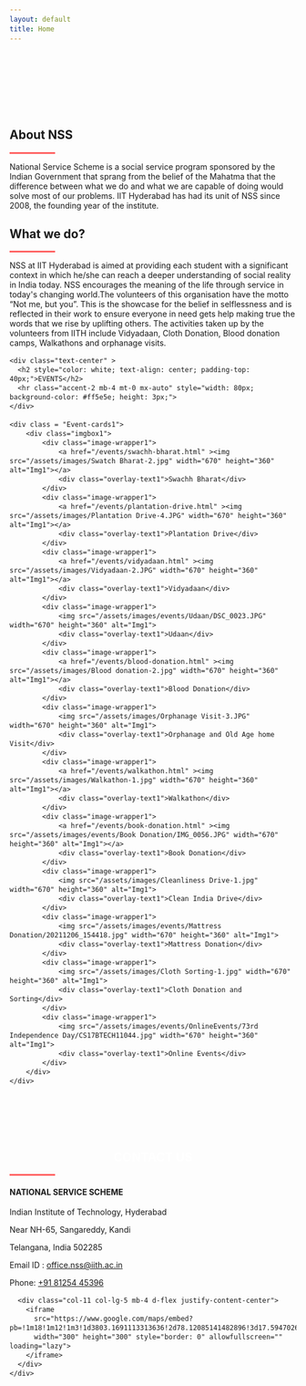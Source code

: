 ```yaml
---
layout: default
title: Home
---
```

<style>
.col-12
  {
    max-width: 85%;
  }
  
/* Events - Cards section in the main page */
  
.Event-cards1 {
  overflow-x: auto;
}
.imgbox1 {
    display: flex;
    flex-wrap: nowrap;
    margin-right: 40px;
}
.image-wrapper1 {
    position: relative;
    margin-right: 14px;
}
.image-wrapper1 img {
    width: 670px;
    height: 360px;
    border-radius: 20px;
    border: 2px solid rgb(138, 138, 128);
    filter: blur(5px); /* Apply blur to the images */
    transition: filter 0.3s ease;
}
.image-wrapper1:hover img {
    filter: none; /* Remove blur when hovering */
}
.overlay-text1 {
    position: absolute;
    top: 50%;
    left: 50%;
    transform: translate(-50%, -50%);
    color: white;
    font-size: 28px;
    font-weight: bold;
    text-shadow: 2px 2px 5px rgba(0, 0, 0, 0.7);
    pointer-events: none; /* Ensure text does not interfere with hover */
}

.image-wrapper1:hover .overlay-text1 {
    display: none; /* Hide the text on hover (optional) */
}
.Event-cards1::-webkit-scrollbar {
    display: none; /* For WebKit browsers */
}
@media screen and (max-width: 768px) {
 .Event-cards1 {
    display: flex;
    overflow-x: auto; /* Enable horizontal scrolling */
    scroll-snap-type: x mandatory; /* Snap to each image on scroll */
  }

  .imgbox1 {
    flex-wrap: nowrap; /* Keep images in one row */
    justify-content: flex-start; /* Align items to the start */
    margin-right: 0; /* Remove extra margin */
  }

  .image-wrapper1 {
    scroll-snap-align: start; /* Ensure snapping to each image */
    margin-right: 7px; /* Space between images */
    min-width: 90%; /* Make each image take 90% of the screen width */
  }

  .image-wrapper1 img {
    width: 90%; /* Make images 90% of the screen width */
    height: 200px; /* Smaller height for mobile */
    border-radius: 7px;
    object-fit: cover; /* Maintain aspect ratio while filling the container */
    filter: blur(5px); /* Keep the blur initially */
    transition: filter 0.5s ease;
  }
  
  .image-wrapper1 img.visible {
    filter: none; /* Remove blur when the image enters the viewport */
  }

  .overlay-text1 {
    font-size: 18px; /* Reduce text size for mobile */
    text-shadow: 1px 1px 3px rgba(0, 0, 0, 0.5); /* Reduce text shadow */
  }

  .image-wrapper1:hover .overlay-text1 {
    display: none; /* Hide the text on hover (optional) */
  }
  
  /* Hiding the scrollbar for a cleaner look */
  .Event-cards1::-webkit-scrollbar {
    display: none; /* For WebKit browsers */
  }
  .Event-cards1 {
    -ms-overflow-style: none;  /* Internet Explorer 10+ */
    scrollbar-width: none;  /* Firefox */
  }
}
/*EVENT STYLING ENDS*/

</style>

<div id="home-desktop" class="home large" style="padding-top: -24px">
  <div class="text-vcenter">
    <h1 class="animated typing-effect-desktop mb-3">
      <span id="typing-text-desktop"></span>
    </h1>
    <a href="#about" style="text-decoration: none;">
      <div class="arrow">
        <span></span>
        <span></span>
        <span></span>
      </div>
    </a>
  </div>
</div>

<div id="home-mobile" class="home small" style="padding-top: -24px">
  <div class="text-vcenter">
    <h1 class="animated typing-effect-mobile mb-3">
      <span id="typing-text-mobile"></span>
    </h1>
    <a href="#about" style="text-decoration: none;">
      <div class="arrow">
        <span></span>
        <span></span>
        <span></span>
      </div>
    </a>
  </div>
</div>
 
<!-- /first section -->

<!--ABOUT NSS-->
<section class="container-fluid bg-body" id="about" style="padding-top: 80px;">
  <div class="row justify-content-center">
    <div class="col-xl-2 col-lg-1 col-md-1"></div>
      <div class="col-xl-8 col-lg-10 col-md-10 col-sm-12">
          <div class="text-center justify-content-center">
              <h2 class="about_heading display-5 text-light">About NSS</h2>
              <hr class="accent-2 mb-4 mt-0 mx-auto" style="width: 80px; background-color: #ff5e5e; height: 3px;">
              <p class="text-light">
                National Service Scheme is a social service program sponsored by the Indian Government that sprang from the belief of the Mahatma that the difference between 
                what we do and what we are capable of doing would solve most of our problems. IIT Hyderabad has had its unit of NSS since 2008, the founding year of the institute.
              </p>
          </div>
      </div>
      <div class="col-xl-2 col-lg-1 col-md-1"></div>
  </div>

  <div class="row justify-content-center">
      <div class="col-xl-2 col-lg-1 col-md-1"></div>
      <div class="col-xl-8 col-lg-10 col-md-10 col-sm-12">
          <div class="text-center my-3">
              <h2 class="about_heading display-5 text-light">What we do?</h2>
              <hr class="accent-2 mb-4 mt-0 mx-auto" style="width: 80px; background-color: #ff5e5e; height: 3px;">
              <p class="text-light">
                NSS at IIT Hyderabad is aimed at providing each student with a significant context in which he/she can reach a deeper understanding of social reality in India today. 
                NSS encourages the meaning of the life through service in today's changing world.The volunteers of this organisation have the motto “Not me, but you”. 
                This is the showcase for the belief in selflessness and is reflected in their work to ensure everyone in need gets help making true the words that we rise by uplifting others. 
                The activities taken up by the volunteers from IITH include Vidyadaan, Cloth Donation, Blood donation camps, Walkathons and orphanage visits.
              </p>
          </div>
      </div>
      <div class="col-xl-2 col-lg-1 col-md-1"></div>
  </div>

  <!--Events Section-->
  <div id="events_section">
    
    <div class="text-center" > 
      <h2 style="color: white; text-align: center; padding-top: 40px;">EVENTS</h2>
      <hr class="accent-2 mb-4 mt-0 mx-auto" style="width: 80px; background-color: #ff5e5e; height: 3px;">
    </div>
    
    <div class = "Event-cards1">
        <div class="imgbox1">
            <div class="image-wrapper1">
                <a href="/events/swachh-bharat.html" ><img src="/assets/images/Swatch Bharat-2.jpg" width="670" height="360" alt="Img1"></a>
                <div class="overlay-text1">Swachh Bharat</div>
            </div>
            <div class="image-wrapper1">
                <a href="/events/plantation-drive.html" ><img src="/assets/images/Plantation Drive-4.JPG" width="670" height="360" alt="Img1"></a>
                <div class="overlay-text1">Plantation Drive</div>
            </div>
            <div class="image-wrapper1">
                <a href="/events/vidyadaan.html" ><img src="/assets/images/Vidyadaan-2.JPG" width="670" height="360" alt="Img1"></a>
                <div class="overlay-text1">Vidyadaan</div>
            </div>
            <div class="image-wrapper1">
                <img src="/assets/images/events/Udaan/DSC_0023.JPG" width="670" height="360" alt="Img1">
                <div class="overlay-text1">Udaan</div>
            </div>
            <div class="image-wrapper1">
                <a href="/events/blood-donation.html" ><img src="/assets/images/Blood donation-2.jpg" width="670" height="360" alt="Img1"></a>
                <div class="overlay-text1">Blood Donation</div>
            </div>
            <div class="image-wrapper1">
                <img src="/assets/images/Orphanage Visit-3.JPG" width="670" height="360" alt="Img1">
                <div class="overlay-text1">Orphanage and Old Age home Visit</div>
            </div>
            <div class="image-wrapper1">
                <a href="/events/walkathon.html" ><img src="/assets/images/Walkathon-1.jpg" width="670" height="360" alt="Img1"></a>
                <div class="overlay-text1">Walkathon</div>
            </div>
            <div class="image-wrapper1">
                <a href="/events/book-donation.html" ><img src="/assets/images/events/Book Donation/IMG_0056.JPG" width="670" height="360" alt="Img1"></a>
                <div class="overlay-text1">Book Donation</div>
            </div>
            <div class="image-wrapper1">
                <img src="/assets/images/Cleanliness Drive-1.jpg" width="670" height="360" alt="Img1">
                <div class="overlay-text1">Clean India Drive</div>
            </div>
            <div class="image-wrapper1">
                <img src="/assets/images/events/Mattress Donation/20211206_154418.jpg" width="670" height="360" alt="Img1">
                <div class="overlay-text1">Mattress Donation</div>
            </div>
            <div class="image-wrapper1">
                <img src="/assets/images/Cloth Sorting-1.jpg" width="670" height="360" alt="Img1">
                <div class="overlay-text1">Cloth Donation and Sorting</div>
            </div>
            <div class="image-wrapper1">
                <img src="/assets/images/events/OnlineEvents/73rd Independence Day/CS17BTECH11044.jpg" width="670" height="360" alt="Img1">
                <div class="overlay-text1">Online Events</div>
            </div>
        </div>
    </div> 
    
  </div>
  <!--Events Section End-->
  
  <div class="home" id="contact">
    <div class="container" style="padding-top: 70px">
      <h2 style="color: white; text-align: center;">CONTACT US</h2>
      <hr class="accent-2 mb-4 mt-0 mx-auto" style="width: 80px; background-color: #ff5e5e; height: 3px;">
    </div>
  </div>
  
  </div>
  <div class="container contact">
    <div class="row align-items-center d-flex justify-content-center">
      <div class="col-12 col-lg-5 col-md-7 mb-4">
        <div class="mb-4">
          <h4 class="text-light">NATIONAL SERVICE SCHEME</h4>
        </div>
        <p class="text-light">Indian Institute of Technology, Hyderabad</p>
        <p class="text-light">Near NH-65, Sangareddy, Kandi</p>
        <p class="text-light">Telangana, India 502285</p>
        <p class="text-light">Email ID :
        <a href="mailto:office.nss@iith.ac.in"> office.nss@iith.ac.in</a>
        </p>
        <text class="text-light">Phone: </text>
        <a href="tel:+91 81254 45396">+91 81254 45396</a>
      </div>

      <div class="col-11 col-lg-5 mb-4 d-flex justify-content-center">
        <iframe
          src="https://www.google.com/maps/embed?pb=!1m18!1m12!1m3!1d3803.1691113313636!2d78.12085141482896!3d17.594702687954694!2m3!1f0!2f0!3f0!3m2!1i1024!2i768!4f13.1!3m3!1m2!1s0x3bcbefdc136bffbb%3A0x73414ff6594c9191!2sIndian%20Institute%20of%20Technology%20(IIT%20Hyderabad)!5e0!3m2!1sen!2sin!4v1628961801388!5m2!1sen!2sin"
          width="300" height="300" style="border: 0" allowfullscreen="" loading="lazy">
        </iframe>
      </div>
    </div>
  </div>
</section>
